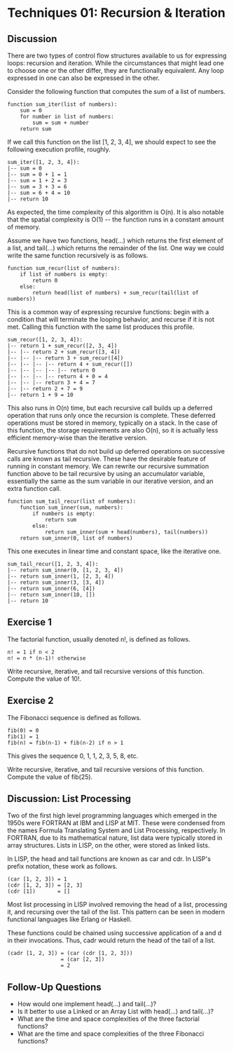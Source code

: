 Techniques 01: Recursion & Iteration
====================================

Discussion
----------
There are two types of control flow structures available to us for expressing
loops: recursion and iteration. While the circumstances that might lead one to
choose one or the other differ, they are functionally equivalent. Any loop
expressed in one can also be expressed in the other.

Consider the following function that computes the sum of a list of numbers.

	function sum_iter(list of numbers):
		sum = 0
		for number in list of numbers:
			sum = sum + number
		return sum

If we call this function on the list [1, 2, 3, 4], we should expect to see the 
following execution profile, roughly.

	sum_iter([1, 2, 3, 4]):
	|-- sum = 0
	|-- sum = 0 + 1 = 1
	|-- sum = 1 + 2 = 3
	|-- sum = 3 + 3 = 6
	|-- sum = 6 + 4 = 10
	|-- return 10

As expected, the time complexity of this algorithm is O(n). It is also notable
that the spatial complexity is O(1) -- the function runs in a constant amount
of memory.

Assume we have two functions, head(...) which returns the first element of a 
list, and tail(...) which returns the remainder of the list. One way we could
write the same function recursively is as follows.

	function sum_recur(list of numbers):
		if list of numbers is empty:
			return 0
		else:
			return head(list of numbers) + sum_recur(tail(list of numbers))

This is a common way of expressing recursive functions: begin with a condition
that will terminate the looping behavior, and recurse if it is not met. Calling
this function with the same list produces this profile.

	sum_recur([1, 2, 3, 4]):
	|-- return 1 + sum_recur([2, 3, 4])
	|-- |-- return 2 + sum_recur([3, 4])
	|-- |-- |-- return 3 + sum_recur([4])
	|-- |-- |-- |-- return 4 + sum_recur([])
	|-- |-- |-- |-- |-- return 0
	|-- |-- |-- |-- return 4 + 0 = 4
	|-- |-- |-- return 3 + 4 = 7
	|-- |-- return 2 + 7 = 9
	|-- return 1 + 9 = 10

This also runs in O(n) time, but each recursive call builds up a deferred
operation that runs only once the recursion is complete. These deferred 
operations must be stored in memory, typically on a stack. In the case of
this function, the storage requirements are also O(n), so it is actually
less efficient memory-wise than the iterative version.

Recursive functions that do not build up deferred operations on successive
calls are known as tail recursive. These have the desirable feature of running
in constant memory. We can rewrite our recursive summation function above to
be tail recursive by using an accumulator variable, essentially the same as 
the sum variable in our iterative version, and an extra function call.

	function sum_tail_recur(list of numbers):
		function sum_inner(sum, numbers):
			if numbers is empty:
				return sum
			else:
				return sum_inner(sum + head(numbers), tail(numbers))
		return sum_inner(0, list of numbers)

This one executes in linear time and constant space, like the iterative one.

	sum_tail_recur([1, 2, 3, 4]):
	|-- return sum_inner(0, [1, 2, 3, 4])
	|-- return sum_inner(1, [2, 3, 4])
	|-- return sum_inner(3, [3, 4])
	|-- return sum_inner(6, [4])
	|-- return sum_inner(10, [])
	|-- return 10


Exercise 1
----------
The factorial function, usually denoted n!, is defined as follows.

	n! = 1 if n < 2
	n! = n * (n-1)! otherwise

Write recursive, iterative, and tail recursive versions of this function.
Compute the value of 10!.


Exercise 2
----------
The Fibonacci sequence is defined as follows.

	fib(0) = 0
	fib(1) = 1
	fib(n) = fib(n-1) + fib(n-2) if n > 1

This gives the sequence 0, 1, 1, 2, 3, 5, 8, etc.

Write recursive, iterative, and tail recursive versions of this function.
Compute the value of fib(25).


Discussion: List Processing
---------------------------
Two of the first high level programming languages which emerged in the 1950s
were FORTRAN at IBM and LISP at MIT. These were condensed from the names 
Formula Translating System and List Processing, respectively. In FORTRAN, due
to its mathematical nature, list data were typically stored in array 
structures. Lists in LISP, on the other, were stored as linked lists.

In LISP, the head and tail functions are known as car and cdr. In LISP's
prefix notation, these work as follows.

	(car [1, 2, 3]) = 1
	(cdr [1, 2, 3]) = [2, 3]
	(cdr [1])       = []

Most list processing in LISP involved removing the head of a list, processing
it, and recursing over the tail of the list. This pattern can be seen in 
modern functional languages like Erlang or Haskell.

These functions could be chained using successive application of a and d in
their invocations. Thus, cadr would return the head of the tail of a list.

	(cadr [1, 2, 3]) = (car (cdr [1, 2, 3]))
	                 = (car [2, 3])
	                 = 2


Follow-Up Questions
-------------------
- How would one implement head(...) and tail(...)?
- Is it better to use a Linked or an Array List with head(...) and tail(...)?
- What are the time and space complexities of the three factorial functions?
- What are the time and space complexities of the three Fibonacci functions?
